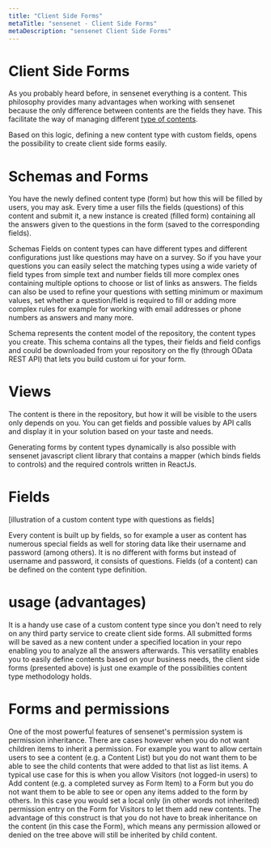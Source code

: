 ```yaml
---
title: "Client Side Forms"
metaTitle: "sensenet - Client Side Forms"
metaDescription: "sensenet Client Side Forms"
---
```


# Client Side Forms

As you probably heard before, in sensenet everything is a content. This philosophy provides many advantages when working with sensenet because the only difference between contents are the fields they have. This facilitate the way of managing different [type of contents](/concepts/content-types).

Based on this logic, defining a new content type with custom fields, opens the possibility to create client side forms easily.

# Schemas and Forms

You have the newly defined content type (form) but how this will be filled by users, you may ask.
Every time a user fills the fields (questions) of this content and submit it, a new instance is created (filled form) containing all the answers given to the questions in the form (saved to the corresponding fields).

Schemas
Fields on content types can have different types and different configurations just like questions may have on a survey. So if you have your questions you can easily select the matching types using a wide variety of field types from simple text and number fields till more complex ones containing multiple options to choose or list of links as answers. The fields can also be used to refine your questions with setting minimum or maximum values, set whether a question/field is required to fill or adding more complex rules for example for working with email addresses or phone numbers as answers and many more.

Schema represents the content model of the repository, the content types you create. This schema contains all the types, their fields and field configs and could be downloaded from your repository on the fly (through OData REST API) that lets you build custom ui for your form.

# Views

The content is there in the repository, but how it will be visible to the users only depends on you. You can get fields and possible values by API calls and display it in your solution based on your taste and needs.

Generating forms by content types dynamically is also possible with sensenet javascript client library that contains a  mapper (which binds fields to controls) and the required controls written in ReactJs. 

# Fields
[illustration of a custom content type with questions as fields]

Every content is built up by fields, so for example a user as content has numerous special fields as well for storing data like their username and password (among others). It is no different with forms but instead of username and password, it consists of questions.
Fields (of a content) can be defined on the content type definition.

# usage (advantages)

It is a handy use case of a custom content type since you don't need to rely on any third party service to create client side forms. All submitted forms will be saved as a new content under a specified location in your repo enabling you to analyze all the answers afterwards.
This versatility enables you to easily define contents based on your business needs, the client side forms (presented above) is just one example of the possibilities content type methodology holds.

# Forms and permissions
One of the most powerful features of sensenet's permission system is permission inheritance. There are cases however when you do not want children items to inherit a permission. For example you want to allow certain users to see a content (e.g. a Content List) but you do not want them to be able to see the child contents that were added to that list as list items. A typical use case for this is when you allow Visitors (not logged-in users) to Add content (e.g. a completed survey as Form Item) to a Form but you do not want them to be able to see or open any items added to the form by others. In this case you would set a local only (in other words not inherited) permission entry on the Form for Visitors to let them add new contents. The advantage of this construct is that you do not have to break inheritance on the content (in this case the Form), which means any permission allowed or denied on the tree above will still be inherited by child content.

